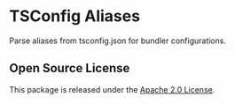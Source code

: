 # TSConfig Aliases

Parse aliases from tsconfig.json for bundler configurations.

## Open Source License

This package is released under the [Apache 2.0 License](LICENSE).
